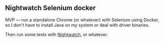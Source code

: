 ## Nightwatch Selenium docker

MVP — run a standalone Chrome (or whatever) with Selenium using Docker, so I don't have to install Java on my system or deal with driver binaries.

Then run some tests with [Nightwatch](http://nightwatchjs.org/), or whatever.

